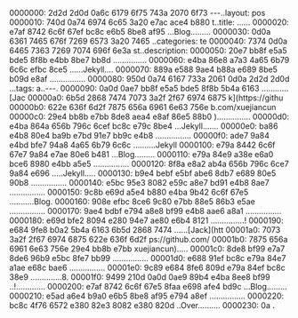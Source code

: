 0000000: 2d2d 2d0d 0a6c 6179 6f75 743a 2070 6f73  ---..layout: pos
0000010: 740d 0a74 6974 6c65 3a20 e7ac ace4 b880  t..title: ......
0000020: e7af 8742 6c6f 67ef bc8c e6b5 8be8 af95  ...Blog.........
0000030: 0d0a 6361 7465 676f 7269 6573 3a20 7465  ..categories: te
0000040: 7374 0d0a 6465 7363 7269 7074 696f 6e3a  st..description:
0000050: 20e7 bb8f e5a5 bde5 8f8b e4bb 8be7 bb8d   ...............
0000060: e4ba 86e8 a7a3 4a65 6b79 6c6c efbc 8ce5  ......Jekyll....
0000070: 889a e588 9ae4 b88a e689 8be5 b09d e8af  ................
0000080: 950d 0a74 6167 733a 2061 0d0a 2d2d 2d0d  ...tags: a..---.
0000090: 0a0d 0ae7 bb8f e5a5 bde5 8f8b 5b4a 6163  ............[Jac
00000a0: 6b5d 2868 7474 7073 3a2f 2f67 6974 6875  k](https://githu
00000b0: 622e 636f 6d2f 7875 656a 6961 6e63 756e  b.com/xuejiancun
00000c0: 29e4 bb8b e7bb 8de8 aea4 e8af 86e5 88b0  )...............
00000d0: e4ba 864a 656b 796c 6cef bc8c e79c 8be4  ...Jekyll.......
00000e0: ba86 e4b8 80e4 ba9b e7bd 91e7 bb9c e4b8  ................
00000f0: ade7 9a84 e4bd bfe7 94a8 4a65 6b79 6c6c  ..........Jekyll
0000100: e79a 8442 6c6f 67e7 9a84 e7ae 80e6 b481  ...Blog.........
0000110: e79a 84e9 a38e e6a0 bce6 8980 e4bb a5e5  ................
0000120: 8f8a e8a2 ab4a 656b 796c 6ce7 9a84 e696  .....Jekyll.....
0000130: b9e4 bebf e5bf abe6 8db7 e689 80e5 90b8  ................
0000140: e5bc 95e3 8082 e59c a8e7 bd91 e4b8 8ae7  ................
0000150: 9c8b e69d a5e4 b880 e4ba 9b42 6c6f 67e5  ...........Blog.
0000160: 908e efbc 8ce6 9c80 e7bb 88e5 86b3 e5ae  ................
0000170: 9ae4 bdbf e794 a8e8 bf99 e4b8 aae6 a8a1  ................
0000180: e69d bfe2 8094 e280 94e7 ae80 e6b4 8121  ...............!
0000190: e684 9fe8 b0a2 5b4a 6163 6b5d 2868 7474  ......[Jack](htt
00001a0: 7073 3a2f 2f67 6974 6875 622e 636f 6d2f  ps://github.com/
00001b0: 7875 656a 6961 6e63 756e 29e4 bb8b e7bb  xuejiancun).....
00001c0: 8de8 bf99 e7a7 8de6 96b9 e5bc 8fe7 bb99  ................
00001d0: e688 91ef bc8c e79a 84e7 a1ae e68c bae6  ................
00001e0: 9c89 e684 8fe6 809d e79a 84ef bc8c 38e9  ..............8.
00001f0: 9499 210d 0a0d 0ae9 89b4 e4ba 8ee8 bf99  ..!.............
0000200: e7af 8742 6c6f 67e5 8faa e698 afe4 bd9c  ...Blog.........
0000210: e5ad a6e4 b9a0 e6b5 8be8 af95 e794 a8ef  ................
0000220: bc8c 4f76 6572 e380 82e3 8082 e380 820d  ..Over..........
0000230: 0a                                       .
